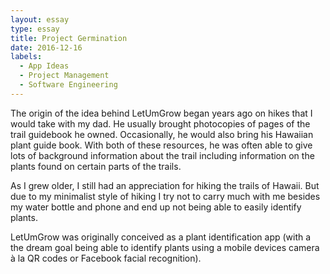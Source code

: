 ```yaml
---
layout: essay
type: essay
title: Project Germination
date: 2016-12-16
labels:
  - App Ideas
  - Project Management
  - Software Engineering
---
```


The origin of the idea behind LetUmGrow began years ago on hikes that I would take with my dad. He usually brought photocopies of pages of the trail guidebook he owned. Occasionally, he would also bring his Hawaiian plant guide book. With both of these resources, he was often able to give lots of background information about the trail including information on the plants found on certain parts of the trails.

As I grew older, I still had an appreciation for hiking the trails of Hawaii. But due to my minimalist style of hiking I try not to carry much with me besides my water bottle and phone and end up not being able to easily identify plants.

LetUmGrow was originally conceived as a plant identification app (with a the dream goal being able to identify plants using a mobile devices camera à la QR codes or Facebook facial recognition).